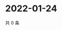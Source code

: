# 2022-01-24

共 0 条

<!-- BEGIN WEIBO -->
<!-- 最后更新时间 Mon Jan 24 2022 21:13:28 GMT+0800 (China Standard Time) -->

<!-- END WEIBO -->
